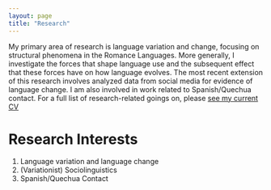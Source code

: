```yaml
---
layout: page
title: "Research"
---
```


My primary area of research is language variation and change, focusing on structural phenomena in the Romance Languages. More generally, I investigate the forces that shape language use and the subsequent effect that these forces have on how language evolves. The most recent extension of this research involves analyzed data from social media for evidence of language change. I am also involved in work related to Spanish/Quechua contact. For a full list of research-related goings on, please [see my current CV](HoweCV.pdf)

# Research Interests
1.  Language variation and language change
2.  (Variationist) Sociolinguistics
3.  Spanish/Quechua Contact
